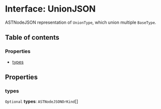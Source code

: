 # Interface: UnionJSON

ASTNodeJSON representation of `UnionType`, which union multiple `BaseType`.

## Table of contents

### Properties

* [types](/auto-docs/editor/interfaces/UnionJSON.md#types)

## Properties

### types

`Optional` **types**: `ASTNodeJSONOrKind`\[]
